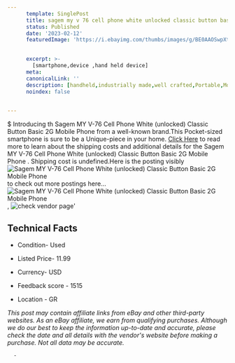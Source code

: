 ```yaml
---
      template: SinglePost
      title: sagem my v 76 cell phone white unlocked classic button basic 2g mobile phone 
      status: Published
      date: '2023-02-12'
      featuredImage: 'https://i.ebayimg.com/thumbs/images/g/BE0AAOSwpXtjGA04/s-l225.jpg'
       

      excerpt: >-
        [smartphone,device ,hand held device]
      meta:
      canonicalLink: ''
      description: [handheld,industrially made,well crafted,Portable,Mobile,Compact,Convenient,Lightweight,Maneuverable,Man-portable,Miniature,Carriable,Hand-held,Light,Holdable,Transportable,Mobile device,Pocket-sized,On-the-go,Wireless,Cordless,Compact size,Convenient size, smartphone,device ,hand held device]
      noindex: false
      

---
```

$
      Introducing th Sagem MY V-76 Cell Phone White (unlocked) Classic Button Basic 2G Mobile Phone  from a well-known brand.This Pocket-sized smartphone is sure to be a Unique-piece in your home. [Click Here](https://www.ebay.com/itm/225300083895?hash=item3474ee74b7%3Ag%3ABE0AAOSwpXtjGA04&amdata=enc%3AAQAHAAAA4EkoAgGrgtp6FjfJ7g200T6UDShc2YUFLCEdKf3KW93QEq8mmzsmRtGASnkYk5oZnZYzuBv%2BU6tp0tnXV6YN17s6EEfBI5lTlyCavdU8bXp%2BsuTDCxjTXWFAtCz5WGEELKTI%2BOUygmvbC68G27qF1ddSaeppb4cXzN3%2FY0%2B%2B%2BdJV5CBhKd3Tmn%2BYjDuXhnNW5vsEoYg0baFivhCTLWTthPpINMLbDwkzeEM%2Bv5ufiwsjhuAIKjo4Ms2Q9SC5t7aX6aevp9Gga1LcI9nyB2dTPmfy6%2BLCmJq65gmtBxw3snxg&mkevt=1&mkcid=1&mkrid=711-53200-19255-0&campid=%253CePNCampaignId%253E&customid=%253CreferenceId%253E&toolid=10049) to read more to learn about the shipping costs and additional details for the Sagem MY V-76 Cell Phone White (unlocked) Classic Button Basic 2G Mobile Phone . Shipping cost is undefined.Here is the posting visibly ![Sagem MY V-76 Cell Phone White (unlocked) Classic Button Basic 2G Mobile Phone ](https://i.ebayimg.com/thumbs/images/g/BE0AAOSwpXtjGA04/s-l225.jpg) to check out more postings here... ![Sagem MY V-76 Cell Phone White (unlocked) Classic Button Basic 2G Mobile Phone ](https://i.ebayimg.com/images/g/BE0AAOSwpXtjGA04/s-l1600.jpg), ![check vendor page](https://origin-galleryplus.ebayimg.com/ws/web/225300083895_2_0_1/225x225.jpg,https://origin-galleryplus.ebayimg.com/ws/web/225300083895_3_0_1/225x225.jpg,https://origin-galleryplus.ebayimg.com/ws/web/225300083895_4_0_1/225x225.jpg,https://origin-galleryplus.ebayimg.com/ws/web/225300083895_5_0_1/225x225.jpg,https://origin-galleryplus.ebayimg.com/ws/web/225300083895_6_0_1/225x225.jpg,https://origin-galleryplus.ebayimg.com/ws/web/225300083895_7_0_1/225x225.jpg,https://origin-galleryplus.ebayimg.com/ws/web/225300083895_8_0_1/225x225.jpg,https://origin-galleryplus.ebayimg.com/ws/web/225300083895_9_0_1/225x225.jpg,https://origin-galleryplus.ebayimg.com/ws/web/225300083895_10_0_1/225x225.jpg)'

      

 ## Technical Facts 



     
      

 - Condition- Used 


      

 - Listed Price- 11.99 


      

 - Currency- USD 


      

 - Feedback score - 1515 


      

 - Location - GR 


      
      

 *_This post may contain affiliate links from eBay and other third-party websites. As an eBay affiliate, we earn from qualifying purchases. Although we do our best to keep the information up-to-date and accurate, please check the date and all details with the vendor's website before making a purchase. Not all data may be accurate._*




      -
